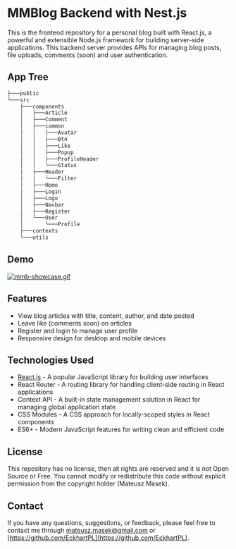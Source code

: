 # MMBlog Backend with Nest.js

This is the frontend repository for a personal blog built with React.js, a powerful and extensible Node.js framework for building server-side applications. This backend server provides APIs for managing blog posts, file uploads, comments (soon) and user authentication.

## App Tree

```bash
├───public
└───src
    ├───components
    │   ├───Article
    │   ├───Comment
    │   ├───common
    │   │   ├───Avatar
    │   │   ├───Btn
    │   │   ├───Like
    │   │   ├───Popup
    │   │   ├───ProfileHeader
    │   │   └───Status
    │   ├───Header
    │   │   └───Filter
    │   ├───Home
    │   ├───Login
    │   ├───Logo
    │   ├───Navbar
    │   ├───Register
    │   └───User
    │       └───Profile
    ├───contexts
    └───utils
  ```
  
## Demo

[![mmb-showcase.gif](https://s2.gifyu.com/images/mmb-showcase.gif)](https://gifyu.com/image/SdQB5)
    
## Features

- View blog articles with title, content, author, and date posted
- Leave like (comments soon) on articles
- Register and login to manage user profile
- Responsive design for desktop and mobile devices

## Technologies Used
- [React.js](https://pl.reactjs.org/) - A popular JavaScript library for building user interfaces
- React Router - A routing library for handling client-side routing in React applications
- Context API - A built-in state management solution in React for managing global application state
- CSS Modules - A CSS approach for locally-scoped styles in React components
- ES6+ - Modern JavaScript features for writing clean and efficient code

## License

This repository has no license, then all rights are reserved and it is not Open Source or Free. 
You cannot modify or redistribute this code without explicit permission from the copyright holder (Mateusz Masek).

## Contact

If you have any questions, suggestions, or feedback, please feel free to contact me through [mateusz.masek@gmail.com](mailto:mateusz.masek@gmail.com) or [https://github.com/EckhartPL](https://github.com/EckhartPL).
